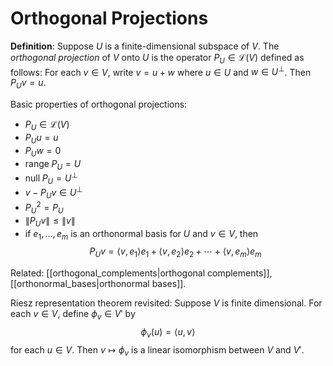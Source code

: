# Orthogonal Projections
**Definition**: Suppose $U$ is a finite-dimensional subspace of $V$. The *orthogonal projection* of $V$ onto $U$ is the operator $P_U \in \mathcal{L}(V)$ defined as follows: For each $v \in V$, write $v = u + w$ where $u \in U$ and $w \in U^\perp$. Then $P_U v = u$.

Basic properties of orthogonal projections:
- $P_U \in \mathcal{L}(V)$
- $P_U u = u$
- $P_U w = 0$
- $\text{range}\;P_U = U$
- $\text{null}\;P_U = U^\perp$
- $v - P_U v \in U^\perp$
- $P_U^2 = P_U$
- $\|P_U v\| \leq \|v\|$
- if $e_1, \ldots, e_m$ is an orthonormal basis for $U$ and $v \in V$, then
$$ P_U v = \langle v, e_1 \rangle e_1 + \langle v, e_2 \rangle e_2 + \cdots + \langle v, e_m \rangle e_m $$

Related: [[orthogonal_complements|orthogonal complements]], [[orthonormal_bases|orthonormal bases]].

Riesz representation theorem revisited: Suppose $V$ is finite dimensional. For each $v \in V$, define $\phi_v \in V'$ by
$$ \phi_v(u) = \langle u, v \rangle $$
for each $u \in V$. Then $v \mapsto \phi_v$ is a linear isomorphism between $V$ and $V'$.